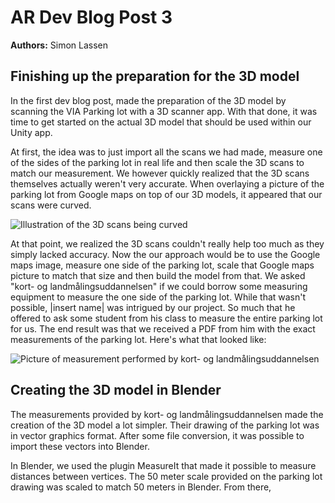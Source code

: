 # AR Dev Blog Post 3
**Authors:** Simon Lassen

## Finishing up the preparation for the 3D model
In the first dev blog post, made the preparation of the 3D model by scanning the VIA Parking lot with a 3D scanner app.
With that done, it was time to get started on the actual 3D model that should be used within our Unity app.

At first, the idea was to just import all the scans we had made, measure one of the sides of the parking lot in real life and then scale the 3D scans to match our measurement.
We however quickly realized that the 3D scans themselves actually weren't very accurate.
When overlaying a picture of the parking lot from Google maps on top of our 3D models, it appeared that our scans were curved.

![Illustration of the 3D scans being curved]()

At that point, we realized the 3D scans couldn't really help too much as they simply lacked accuracy. Now the our approach would be to use the Google maps image, measure one side of the parking lot, scale that Google maps picture to match that size and then build the model from that. We asked "kort- og landmålingsuddannelsen" if we could borrow some measuring equipment to measure the one side of the parking lot. While that wasn't possible, |insert name| was intrigued by our project. So much that he offered to ask some student from his class to measure the entire parking lot for us. The end result was that we received a PDF from him with the exact measurements of the parking lot. Here's what that looked like:

![Picture of measurement performed by kort- og landmålingsuddannelsen]()

## Creating the 3D model in Blender
The measurements provided by kort- og landmålingsuddannelsen made the creation of the 3D model a lot simpler.
Their drawing of the parking lot was in vector graphics format. After some file conversion, it was possible to import these vectors into Blender.

In Blender, we used the plugin MeasureIt that made it possible to measure distances between vertices. The 50 meter scale provided on the parking lot drawing was scaled to match 50 meters in Blender. From there, 